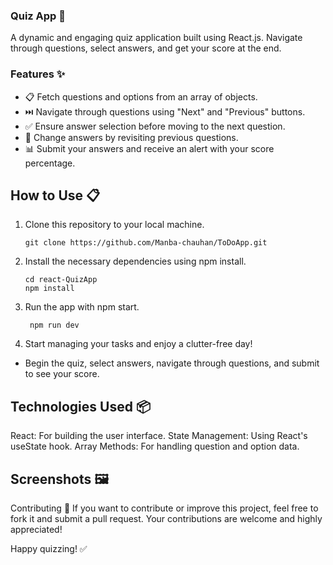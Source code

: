 ### Quiz App 📝
A dynamic and engaging quiz application built using React.js. Navigate through questions, select answers, and get your score at the end.

### Features ✨
- 📋 Fetch questions and options from an array of objects.
- ⏭️ Navigate through questions using "Next" and "Previous" buttons.
- ✅ Ensure answer selection before moving to the next question.
- 🔄 Change answers by revisiting previous questions.
- 📊 Submit your answers and receive an alert with your score percentage.
  
## How to Use 📋

1. Clone this repository to your local machine.<br>
    ```
   git clone https://github.com/Manba-chauhan/ToDoApp.git
   
1. Install the necessary dependencies using npm install. <br>
   ```
   cd react-QuizApp
   npm install
   
1. Run the app with npm start. <br>
   ```
    npm run dev
   
1. Start managing your tasks and enjoy a clutter-free day!

- Begin the quiz, select answers, navigate through questions, and submit to see your score.
  
## Technologies Used 📦
React: For building the user interface.
State Management: Using React's useState hook.
Array Methods: For handling question and option data.

## Screenshots 🖼️


Contributing 🤝
If you want to contribute or improve this project, feel free to fork it and submit a pull request. Your contributions are welcome and highly appreciated!

Happy quizzing! ✅
